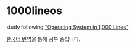 # 1000lineos

study following ["Operating System in 1,000 Lines"](https://operating-system-in-1000-lines.vercel.app/en/)

[한국어 번역](https://operating-system-in-1000-lines.vercel.app/ko/)을 통해 공부 중입니다.
